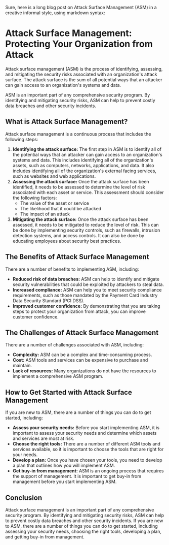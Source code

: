 Sure, here is a long blog post on Attack Surface Management (ASM) in a creative informal style, using markdown syntax:

# Attack Surface Management: Protecting Your Organization from Attack

Attack surface management (ASM) is the process of identifying, assessing, and mitigating the security risks associated with an organization's attack surface. The attack surface is the sum of all potential ways that an attacker can gain access to an organization's systems and data.

ASM is an important part of any comprehensive security program. By identifying and mitigating security risks, ASM can help to prevent costly data breaches and other security incidents.

## What is Attack Surface Management?

Attack surface management is a continuous process that includes the following steps:

1. **Identifying the attack surface:** The first step in ASM is to identify all of the potential ways that an attacker can gain access to an organization's systems and data. This includes identifying all of the organization's assets, such as computers, networks, applications, and data. It also includes identifying all of the organization's external facing services, such as websites and web applications.
2. **Assessing the attack surface:** Once the attack surface has been identified, it needs to be assessed to determine the level of risk associated with each asset or service. This assessment should consider the following factors:
    * The value of the asset or service
    * The likelihood that it could be attacked
    * The impact of an attack
3. **Mitigating the attack surface:** Once the attack surface has been assessed, it needs to be mitigated to reduce the level of risk. This can be done by implementing security controls, such as firewalls, intrusion detection systems, and access controls. It can also be done by educating employees about security best practices.

## The Benefits of Attack Surface Management

There are a number of benefits to implementing ASM, including:

* **Reduced risk of data breaches:** ASM can help to identify and mitigate security vulnerabilities that could be exploited by attackers to steal data.
* **Increased compliance:** ASM can help you to meet security compliance requirements, such as those mandated by the Payment Card Industry Data Security Standard (PCI DSS).
* **Improved customer confidence:** By demonstrating that you are taking steps to protect your organization from attack, you can improve customer confidence.

## The Challenges of Attack Surface Management

There are a number of challenges associated with ASM, including:

* **Complexity:** ASM can be a complex and time-consuming process.
* **Cost:** ASM tools and services can be expensive to purchase and maintain.
* **Lack of resources:** Many organizations do not have the resources to implement a comprehensive ASM program.

## How to Get Started with Attack Surface Management

If you are new to ASM, there are a number of things you can do to get started, including:

* **Assess your security needs:** Before you start implementing ASM, it is important to assess your security needs and determine which assets and services are most at risk.
* **Choose the right tools:** There are a number of different ASM tools and services available, so it is important to choose the tools that are right for your needs.
* **Develop a plan:** Once you have chosen your tools, you need to develop a plan that outlines how you will implement ASM.
* **Get buy-in from management:** ASM is an ongoing process that requires the support of management. It is important to get buy-in from management before you start implementing ASM.

## Conclusion

Attack surface management is an important part of any comprehensive security program. By identifying and mitigating security risks, ASM can help to prevent costly data breaches and other security incidents. If you are new to ASM, there are a number of things you can do to get started, including assessing your security needs, choosing the right tools, developing a plan, and getting buy-in from management.